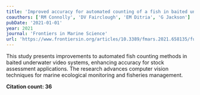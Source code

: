 ```yaml
---
title: 'Improved accuracy for automated counting of a fish in baited underwater videos for stock assessment'
coauthors: ['RM Connolly', 'DV Fairclough', 'EM Ditria', 'G Jackson']
pubDate: '2021-01-01'
year: 2021
journal: 'Frontiers in Marine Science'
url: 'https://www.frontiersin.org/articles/10.3389/fmars.2021.658135/full'
---
```


This study presents improvements to automated fish counting methods in baited underwater video systems, enhancing accuracy for stock assessment applications. The research advances computer vision techniques for marine ecological monitoring and fisheries management.

**Citation count: 36**